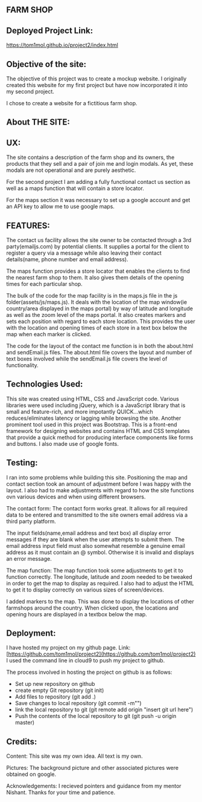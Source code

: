 

## FARM SHOP


## Deployed Project Link:

https://tom1mol.github.io/project2/index.html

## Objective of the site:



The objective of this project was to create a mockup website. I originally created this website for my first project but have now incorporated it into my second project.

I chose to create a website for a fictitious farm shop. 



## About THE SITE:


## UX:


The site contains a description of the farm shop and its owners, the products that they sell and a pair of join me and login modals. As yet, these modals are not operational and are purely aesthetic.

For the second project I am adding a fully functional contact us section as well as a maps function that will contain a store locator.

For the maps section it was necessary to set up a google account and get an API key to allow me to use google maps.

## FEATURES:

The contact us facility allows the site owner to be contacted through a 3rd party(emailjs.com) by potential clients. It supplies a portal for the client to register a query via a message while also leaving their contact details(name, phone number and email address).

The maps function provides a store locator that enables the clients to find the nearest farm shop to them. It also gives them details of the opening times for each particular shop.

The bulk of the code for the map facility is in the maps.js file in the js folder(assets/js/maps.js). It deals with the location of the map window(ie country/area displayed in the maps portal) by way of latitude and longitude as well as the zoom level of the maps portal. It also creates markers and sets each position with regard to each store location. This provides the user with the location and opening times of each store in a text box below the map when each marker is clicked.

The code for the layout of the contact me function is in both the about.html and sendEmail.js files. The about.html file covers the layout and number of text boxes involved while the sendEmail.js file covers the level of functionality.



## Technologies Used:


This site was created using HTML, CSS and JavaScript code. Various libraries were used including jQuery, which is a JavaScript library that is small and feature-rich, and more impotantly QUICK...which reduces/eliminates latency or lagging while browsing the site. Another prominent tool used in this project was Bootstrap. This is a front-end framework for designing websites and contains HTML and CSS templates that provide a quick method for producing interface components like forms and buttons. I also made use of google fonts.



## Testing:



I ran into some problems while building this site. Positioning the map and contact section took an amount of adjustment before I was happy with the layout. I also had to make adjustments with regard to how the site functions ovn various devices and when using different browsers.

The contact form: The contact form works great. It allows for all required data to be entered and transmitted to the site owners email address via a third party platform.

The input fields(name,email address and text box) all display error messages if they are blank when the user attempts to submit them. The email address input field must also somewhat resemble a genuine email address as it must contain an @ symbol. Otherwise it is invalid and displays an error message.

The map function: The map function took some adjustments to get it to function correctly. The longitude, latitude and zoom needed to be tweaked in order to get the map to display as required. I also had to adjust the HTML to get it to display correctly on various sizes of screen/devices.

I added markers to the map. This was done to display the locations of other farmshops around the country. When clicked upon, the locations and opening hours are displayed in a textbox below the map.



## Deployment:



I have hosted my project on my github page. Link:  [https://github.com/tom1mol/project2](https://github.com/tom1mol/project2)  I used the command line in cloud9 to push my project to github.

The process involved in hosting the project on github is as follows:

-   Set up new repository on github
-   create empty Git repository (git init)
-   Add files to repository (git add .)
-   Save changes to local repository (git commit -m"")
-   link the local repository to git (git remote add origin "insert git url here")
-   Push the contents of the local repository to git (git push -u origin master)



## Credits:



Content: This site was my own idea. All text is my own.

Pictures: The background picture and other associated pictures were obtained on google.

Acknowledgements: I recieved pointers and guidance from my mentor Nishant. Thanks for your time and patience.